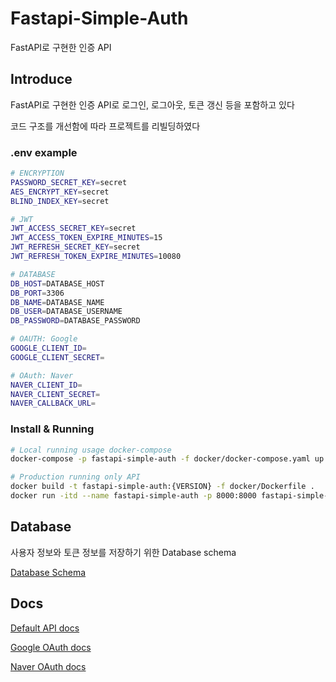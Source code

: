 # Fastapi-Simple-Auth

FastAPI로 구현한 인증 API

## Introduce
FastAPI로 구현한 인증 API로 로그인, 로그아웃, 토큰 갱신 등을 포함하고 있다

코드 구조를 개선함에 따라 프로젝트를 리빌딩하였다

### .env example
```bash
# ENCRYPTION
PASSWORD_SECRET_KEY=secret
AES_ENCRYPT_KEY=secret
BLIND_INDEX_KEY=secret

# JWT
JWT_ACCESS_SECRET_KEY=secret
JWT_ACCESS_TOKEN_EXPIRE_MINUTES=15
JWT_REFRESH_SECRET_KEY=secret
JWT_REFRESH_TOKEN_EXPIRE_MINUTES=10080

# DATABASE
DB_HOST=DATABASE_HOST
DB_PORT=3306
DB_NAME=DATABASE_NAME
DB_USER=DATABASE_USERNAME
DB_PASSWORD=DATABASE_PASSWORD

# OAUTH: Google
GOOGLE_CLIENT_ID=
GOOGLE_CLIENT_SECRET=

# OAuth: Naver
NAVER_CLIENT_ID=
NAVER_CLIENT_SECRET=
NAVER_CALLBACK_URL=
```

### Install & Running
```bash
# Local running usage docker-compose
docker-compose -p fastapi-simple-auth -f docker/docker-compose.yaml up -d --build

# Production running only API
docker build -t fastapi-simple-auth:{VERSION} -f docker/Dockerfile .
docker run -itd --name fastapi-simple-auth -p 8000:8000 fastapi-simple-auth:{VERSION}
```

## Database

사용자 정보와 토큰 정보를 저장하기 위한 Database schema

[Database Schema](sql/init.sql)


## Docs

[Default API docs](docs/DEFAULT.md)

[Google OAuth docs](docs/GOOGLE_OAUTH.md)

[Naver OAuth docs](docs/NAVER_OAUTH.md)

